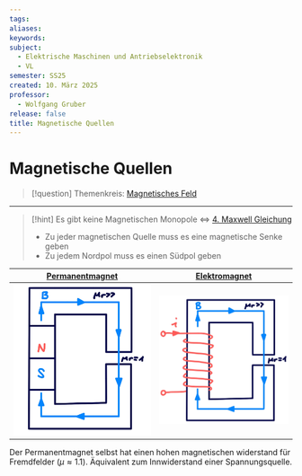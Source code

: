 ```yaml
---
tags: 
aliases: 
keywords: 
subject:
  - Elektrische Maschinen und Antriebselektronik
  - VL
semester: SS25
created: 10. März 2025
professor:
  - Wolfgang Gruber
release: false
title: Magnetische Quellen
---
```

 

# Magnetische Quellen

> [!question] Themenkreis: [Magnetisches Feld](Magnetisches%20Feld.md)

---

> [!hint] Es gibt keine Magnetischen Monopole $\iff$ [4. Maxwell Gleichung](Maxwell.md#^MW4)
> 
> - Zu jeder magnetischen Quelle muss es eine magnetische Senke geben
> - Zu jedem Nordpol muss es einen Südpol geben

| [Permanentmagnet](../Physik/Permanentmagnet.md) | [Elektromagnet](../Physik/Elektromagnet.md) |
| :---------------------------------------------: | :-----------------------------------------: |
|    ![invert_dark\|300](assets/PermMagn.png)     |  ![invert_dark\|300](assets/ElektMagn.png)  |

Der Permanentmagnet selbst hat einen hohen magnetischen widerstand für Fremdfelder ($\mu \approx 1.1$). Äquivalent zum Innwiderstand einer Spannungsquelle.